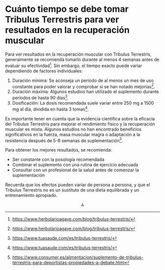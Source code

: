 # Cuánto tiempo se debe tomar Tribulus Terrestris para ver resultados en la recuperación muscular

Para ver resultados en la recuperación muscular con Tribulus Terrestris, generalmente se recomienda tomarlo durante al menos 4 semanas antes de evaluar su efectividad[^1]. Sin embargo, el tiempo exacto puede variar dependiendo de factores individuales:

1. Duración mínima: Se aconseja un período de al menos un mes de uso constante para poder valorar y comprobar si se han notado mejorías[^1].
2. Duración máxima: Algunos estudios han utilizado el suplemento durante períodos de hasta 90 días[^3].
3. Dosificación: La dosis recomendada suele variar entre 250 mg a 1500 mg al día, dividida en hasta 3 tomas[^3].

Es importante tener en cuenta que la evidencia científica sobre la eficacia del Tribulus Terrestris para mejorar el rendimiento físico y la recuperación muscular es mixta. Algunos estudios no han encontrado beneficios significativos en la fuerza, masa muscular magra o adaptación a la resistencia después de 5-8 semanas de suplementación[^4].

Para obtener los mejores resultados, se recomienda:

- Ser constante con la posología recomendada
- Combinar el suplemento con una rutina de ejercicio adecuada
- Consultar con un profesional de la salud antes de comenzar la suplementación

Recuerda que los efectos pueden variar de persona a persona, y que el Tribulus Terrestris no es un sustituto de una dieta equilibrada y un entrenamiento apropiado.

<div style="text-align: center">⁂</div>

[^1]: https://www.herbolarioagave.com/blog/tribulus-terrestris/

[^2]: https://webfisio.es/cuando-tomar-tribulus-terrestris/

[^3]: https://www.tuasaude.com/es/tribulus-terrestris/

[^4]: https://www.consumer.es/alimentacion/suplemento-de-tribulus-terrestris-para-deportistas-propiedades-a-debate.html

[^5]: https://www.hsnstore.com/blog/suplementos/sexualidad/tribulus-terrestris-anabolico-natural/

[^6]: https://www.myprotein.es/thezone/suplementos/tribulus-terrestris-propiedades/

[^7]: https://www.masmusculo.com/blog/tribulus-para-testosterona-y-rendimiento/

[^8]: https://www.muscularstore.es/blog/suplementacion/el-tribulus-terristris/

